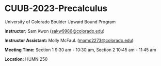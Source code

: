 # CUUB-2023-Precalculus
University of Colorado Boulder Upward Bound Program

**Instructor:** Sam Kwon (sakw9986@colorado.edu)

**Instructor Assistant:** Molly McFaul. (momc2273@colorado.edu) 

**Meeting Time:** Section 1 9:30 am - 10:30 am, Section 2 10:45 am - 11:45 am 

**Location:** HUMN 250 
